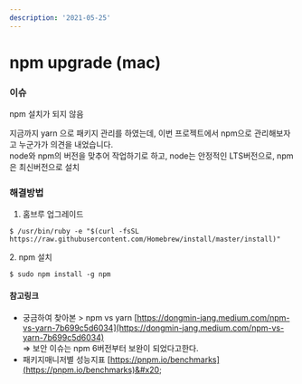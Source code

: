 ```yaml
---
description: '2021-05-25'
---
```


# npm upgrade (mac)

### 이슈&#x20;

npm 설치가 되지 않음&#x20;

지금까지 yarn 으로 패키지 관리를 하였는데, 이번 프로젝트에서 npm으로 관리해보자고 누군가가 의견을 내었습니다. \
node와 npm의 버전을 맞추어 작업하기로 하고, node는 안정적인 LTS버전으로, npm은 최신버전으로 설치

### 해결방법&#x20;

1. 홈브루 업그레이드&#x20;

```
$ /usr/bin/ruby -e "$(curl -fsSL https://raw.githubusercontent.com/Homebrew/install/master/install)"
```

2\. npm 설치

```
$ sudo npm install -g npm 
```

#### 참고링크&#x20;

* 궁금하여 찾아본 > npm vs yarn [https://dongmin-jang.medium.com/npm-vs-yarn-7b699c5d6034](https://dongmin-jang.medium.com/npm-vs-yarn-7b699c5d6034) \
  \=> 보안 이슈는 npm 6버전부터 보완이 되었다고한다.&#x20;
* 패키지매니저별 성능지표 [https://pnpm.io/benchmarks](https://pnpm.io/benchmarks)&#x20;

